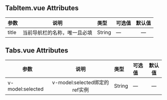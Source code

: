 ## TabItem.vue Attributes

参数   |   说明   |   类型	   |   可选值   |   默认值
---- |:----:|:---- |:---- |:----:|
title   |  当前导航栏的名称，唯一且必填   |   String   |   —   |   —   


## Tabs.vue Attributes

参数   |   说明   |   类型	   |   可选值   |   默认值
---- |:----:|:---- |:---- |:----:|
v-model:selected   |   v-model:selected绑定的ref实例   |   String   |   —   |   —   
